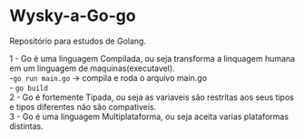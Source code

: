 # Wysky-a-Go-go
Repositório para estudos de Golang.

1 - Go é uma linguagem Compilada, ou seja transforma a linquagem humana em um linguagem de maquinas(executavel).<br>
    -` go run main.go ` -> compila e roda o arquivo main.go<br>
    - ` go build `<br>
2 - Go é fortemente Tipada, ou seja as variaveis são restritas aos seus tipos e tipos diferentes não são compativeis.<br>
3 - Go é uma linguagem Multiplataforma, ou seja aceita varias plataformas distintas.<br>
